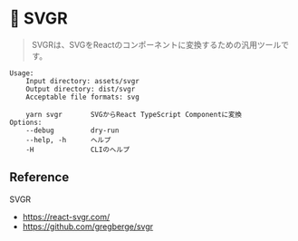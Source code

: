 # 🎡 SVGR

>SVGRは、SVGをReactのコンポーネントに変換するための汎用ツールです。

```shell
Usage:
    Input directory: assets/svgr
    Output directory: dist/svgr
    Acceptable file formats: svg

    yarn svgr       SVGからReact TypeScript Componentに変換
Options:
    --debug         dry-run
    --help, -h      ヘルプ
    -H              CLIのヘルプ
```

## Reference

SVGR

- <https://react-svgr.com/>
- <https://github.com/gregberge/svgr>
